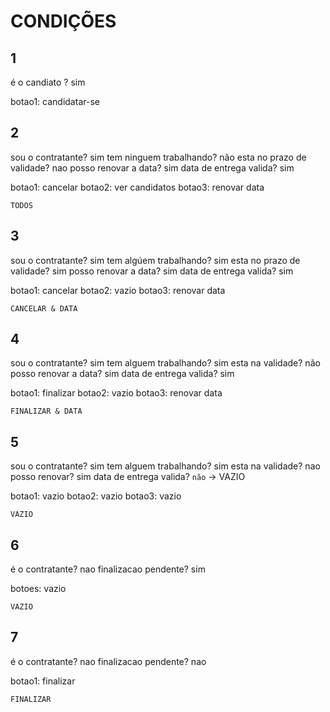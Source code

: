 # CONDIÇÕES

## 1

é o candiato ? sim

botao1: candidatar-se

## 2

sou o contratante? sim
tem ninguem trabalhando? não
esta no prazo de validade? nao
posso renovar a data? sim
data de entrega valida? sim

botao1: cancelar
botao2: ver candidatos
botao3: renovar data

`TODOS`

## 3

sou o contratante? sim
tem algúem trabalhando? sim
esta no prazo de validade? sim
posso renovar a data? sim
data de entrega valida? sim

botao1: cancelar
botao2: vazio
botao3: renovar data

`CANCELAR & DATA`

## 4

sou o contratante? sim
tem alguem trabalhando? sim
esta na validade? não
posso renovar a data? sim
data de entrega valida? sim

botao1: finalizar
botao2: vazio
botao3: renovar data

`FINALIZAR & DATA`

## 5

sou o contratante? sim
tem alguem trabalhando? sim
esta na validade? nao
posso renovar? sim
data de entrega valida? `não` -> VAZIO

botao1: vazio
botao2: vazio
botao3: vazio

`VAZIO`

## 6

é o contratante? nao
finalizacao pendente? sim

botoes: vazio

`VAZIO`

## 7

é o contratante? nao
finalizacao pendente? nao

botao1: finalizar

`FINALIZAR`
